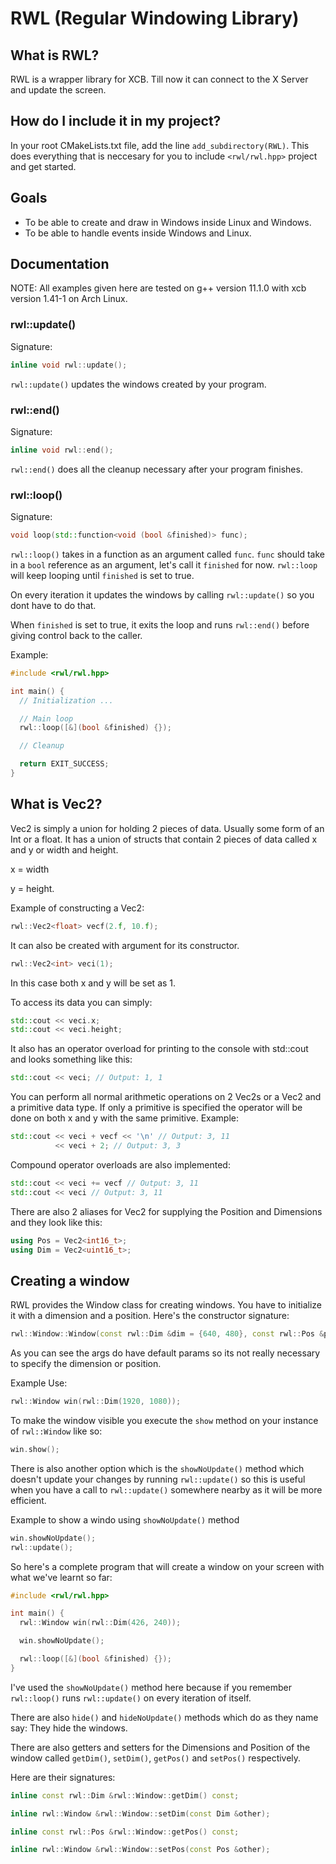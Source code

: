 # RWL (Regular Windowing Library)

## What is RWL?

RWL is a wrapper library for XCB. Till now it can connect to the X Server and update the screen.

## How do I include it in my project?

In your root CMakeLists.txt file, add the line `add_subdirectory(RWL)`. This does everything that is neccesary for you to include `<rwl/rwl.hpp>` project and get started.

## Goals

* To be able to create and draw in Windows inside Linux and Windows.
* To be able to handle events inside Windows and Linux.

## Documentation

NOTE: All examples given here are tested on g++ version 11.1.0 with xcb version 1.41-1 on Arch Linux.

### rwl::update()

Signature:

```C++
inline void rwl::update();
```

`rwl::update()` updates the windows created by your program.

### rwl::end()

Signature:

```C++
inline void rwl::end();
```

`rwl::end()` does all the cleanup necessary after your program finishes.

### rwl::loop()

Signature:

```C++
void loop(std::function<void (bool &finished)> func);
```

`rwl::loop()` takes in a function as an argument called `func`. `func` should take in a `bool` reference as an argument, let's call it `finished` for now. `rwl::loop` will keep looping until `finished` is set to true.

On every iteration it updates the windows by calling `rwl::update()` so you dont have to do that.

When `finished` is set to true, it exits the loop and runs `rwl::end()` before giving control back to the caller.

Example:

```C++
#include <rwl/rwl.hpp>

int main() {
  // Initialization ...

  // Main loop
  rwl::loop([&](bool &finished) {});

  // Cleanup

  return EXIT_SUCCESS;
}
```

## What is Vec2?

Vec2 is simply a union for holding 2 pieces of data. Usually some form of an Int or a float. It has a union of structs that contain 2 pieces of data called x and y or width and height.

x = width

y = height.

Example of constructing a Vec2:

```C++
rwl::Vec2<float> vecf(2.f, 10.f);
```

It can also be created with argument for its constructor.

```C++
rwl::Vec2<int> veci(1);
```

In this case both x and y will be set as 1.

To access its data you can simply:

```C++
std::cout << veci.x;
std::cout << veci.height;
```

It also has an operator overload for printing to the console with std::cout and looks something like this:

```C++
std::cout << veci; // Output: 1, 1
```

You can perform all normal arithmetic operations on 2 Vec2s or a Vec2 and a primitive data type. If only a primitive is specified the operator will be done on both x and y with the same primitive.
Example:

```C++
std::cout << veci + vecf << '\n' // Output: 3, 11
          << veci + 2; // Output: 3, 3
```

Compound operator overloads are also implemented:

```C++
std::cout << veci += vecf // Output: 3, 11
std::cout << veci // Output: 3, 11
```

There are also 2 aliases for Vec2 for supplying the Position and Dimensions and they look like this:

```C++
using Pos = Vec2<int16_t>;
using Dim = Vec2<uint16_t>;
```

## Creating a window

RWL provides the Window class for creating windows. You have to initialize it with a dimension and a position. Here's the constructor signature:

```C++
rwl::Window::Window(const rwl::Dim &dim = {640, 480}, const rwl::Pos &pos = {0, 0});
```

As you can see the args do have default params so its not really necessary to specify the dimension or position.

Example Use:

```C++
rwl::Window win(rwl::Dim(1920, 1080));
```

To make the window visible you execute the `show` method on your instance of `rwl::Window` like so:

```C++
win.show();
```

There is also another option which is the `showNoUpdate()` method which doesn't update your changes by running `rwl::update()` so this is useful when you have a call to `rwl::update()` somewhere nearby as it will be more efficient.

Example to show a windo using `showNoUpdate()` method

```C++
win.showNoUpdate();
rwl::update();
```

So here's a complete program that will create a window on your screen with what we've learnt so far:

```C++
#include <rwl/rwl.hpp>

int main() {
  rwl::Window win(rwl::Dim(426, 240));

  win.showNoUpdate();

  rwl::loop([&](bool &finished) {});
}
```

I've used the `showNoUpdate()` method here because if you remember `rwl::loop()` runs `rwl::update()` on every iteration of itself.

There are also `hide()` and `hideNoUpdate()` methods which do as they name say: They hide the windows.

There are also getters and setters for the Dimensions and Position of the window called `getDim()`, `setDim()`, `getPos()` and `setPos()` respectively.

Here are their signatures:

```C++
inline const rwl::Dim &rwl::Window::getDim() const;

inline rwl::Window &rwl::Window::setDim(const Dim &other);

inline const rwl::Pos &rwl::Window::getPos() const;

inline rwl::Window &rwl::Window::setPos(const Pos &other);
```
